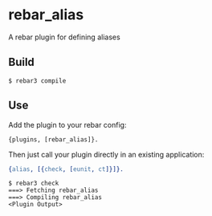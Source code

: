 rebar_alias
=====

A rebar plugin for defining aliases

Build
-----

    $ rebar3 compile

Use
---

Add the plugin to your rebar config:

    {plugins, [rebar_alias]}.

Then just call your plugin directly in an existing application:

```erlang
{alias, [{check, [eunit, ct]}]}.
```

    $ rebar3 check
    ===> Fetching rebar_alias
    ===> Compiling rebar_alias
    <Plugin Output>
